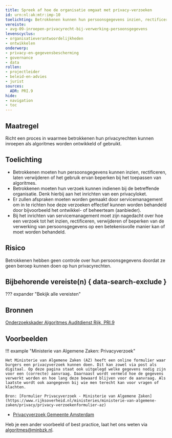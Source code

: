 ```yaml
---
title: Spreek af hoe de organisatie omgaat met privacy-verzoeken
id: urn:nl:ak:mtr:imp-10
toelichting: Betrokkenen kunnen hun persoonsgegevens inzien, rectificeren, laten verwijderen of het gebruik ervan beperken bij het toepassen van algoritmes.
vereiste:
- avg-09-inroepen-privacyrecht-bij-verwerking-persoonsgegevens
levenscyclus:
- organisatieverantwoordelijkheden
- ontwikkelen
onderwerp:
- privacy-en-gegevensbescherming
- governance
- data
rollen:
- projectleider
- beleid-en-advies
- jurist
sources:
  ADR: PRI.9
hide:
- navigation
- toc
---
```


<!-- tags -->

## Maatregel

Richt een proces in waarmee betrokkenen hun privacyrechten kunnen inroepen als algoritmes worden ontwikkeld of gebruikt.

## Toelichting

- Betrokkenen moeten hun persoonsgegevens kunnen inzien, rectificeren, laten verwijderen of het gebruik ervan beperken bij het toepassen van algoritmes.
- Betrokkenen moeten hun verzoek kunnen indienen bij de betreffende organisatie. Denk hierbij aan het inrichten van een privacyloket.
- Er zullen afspraken moeten worden gemaakt door servicemanagement om in te richten hoe deze verzoeken effectief kunnen worden behandeld door bijvoorbeeld het ontwikkel- of beheerteam (aanbieder).
- Bij het inrichten van servicemanagement moet zijn nagedacht over hoe een verzoek tot het inzien, rectificeren, verwijderen of beperken van de verwerking van persoonsgegevens op een betekenisvolle manier kan of moet worden behandeld.

## Risico
Betrokkenen hebben geen controle over hun persoonsgegevens doordat ze geen beroep kunnen doen op hun privacyrechten.

## Bijbehorende vereiste(n) { data-search-exclude }
??? expander "Bekijk alle vereisten"
    <!-- list_vereisten_on_maatregelen_page -->

## Bronnen
[Onderzoekskader Algoritmes Auditdienst Rijk, PRI.9](https://www.rijksoverheid.nl/documenten/rapporten/2023/07/11/onderzoekskader-algoritmes-adr-2023)

## Voorbeelden

!!! example "Ministerie van Algemene Zaken: Privacyverzoek"

	Het Ministerie van Algemene Zaken (AZ) heeft een online formulier waar burgers een privacyverzoek kunnen doen. Dit kan zowel via post als digitaal. Op deze pagina staat ook uitgelegd welke gegevens nodig zijn voor een (correcte) aanvraag. Daarnaast wordt vermeld hoe de gegevens verwerkt worden en hoe lang deze bewaard blijven voor de aanvraag. Als laatste wordt ook aangegeven bij wie men terecht kan voor vragen of klachten.

	Bron: [Formulier Privacyverzoek - Ministerie van Algemene Zaken](https://www.rijksoverheid.nl/ministeries/ministerie-van-algemene-zaken/privacy/privacy-verzoekenformulier-az)

- [Privacyverzoek Gemeente Amsterdam](https://formulieren.amsterdam.nl/TriplEforms/DirectRegelen/formulier/nl-NL/evAmsterdam/Privacy.aspx/fPrivacyVerzoek)

Heb je een ander voorbeeld of best practice, laat het ons weten via [algoritmes@minbzk.nl](mailto:algoritmes@minbzk.nl).
